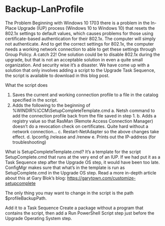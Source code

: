 # Backup-LanProfile

The Problem
Beginning with Windows 10 1703 there is a problem in the In-Place Upgrade (IUP) process (Windows 10 to Windows 10) that resets the 802.1x settings to default values, which causes problems for those using certificate-based authentication for their 802.1x. The computer will simply not authenticate. And to get the correct settings for 802.1x, the computer needs a working network connection to able to get these settings through Group Policy. A catch 22!
One solution could be to disable 802.1x during the upgrade, but that is not an acceptable solution in even a quite small organization. And security wise it’s a disaster.
We have come up with a solution that only involves adding a script to the Upgrade Task Sequence, the script is available to download in this blog post.

What the script does
1.	Saves the current and working connection profile to a file in the catalog specified in the script.
2.	Adds the following to the beginning of %WINDIR%\CCM\SetupCompleteTemplate.cmd
a.	Netsh command to add the connection profile back from the file saved in step 1.
b.	Adds a registry value so that RasMan (Remote Access Connection Manager) doesn’t do a revocation check on certificates. Quite hard without a network connection…
c.	Restart-NetAdapter so the above changes take effect.
d.	Ipconfig /release and /renew
e.	Prints out the IP-address (for troubleshooting)

What is SetupCompleteTemplate.cmd?
It’s a template for the script SetupComplete.cmd that runs at the very end of an IUP. If we had put it as a Task Sequence step after the Upgrade OS step, it would have been too late.
ConfigMgr makes sure that what’s in the template is run as SetupComplete.cmd in the Upgrade OS step. Read a more in-depth article about this at Gary Blok’s blog: https://garytown.com/customize-setupcomplete

The only thing you may want to change in the script is the path $profileBackupPath.

Add it to a Task Sequence
Create a package without a program that contains the script, then add a Run PowerShell Script step just before the Upgrade Operating System step.
